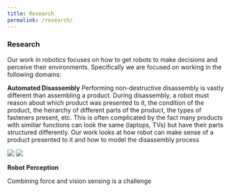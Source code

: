 ```yaml
---
title: Research
permalink: /research/
---
```


### Research

Our work in robotics focuses on how to get robots to make decisions and perceive their environments. Specifically we are focused on working in the following domains:

**Automated Disassembly**
Performing non-destructive disassembly is vastly different than assembling a product. During disassembly, a robot must reason about which product was presented to it, the condition of the product, the heirarchy of different parts of the product, the types of fasteners present, etc. This is often complicated by the fact many products with similiar functions can look the same (laptops, TVs) but have their parts structured differently. Our work looks at how robot can make sense of a product presented to it and how to model the disassembly process
<div class="content list people">
    <div class="list-item-people">
            <p class="list-post-title">
            <img class="profile-thumbnail" src="{{site.baseurl}}/images/research/fastener_detection.jpg">
            <img class="profile-thumbnail" src="{{site.baseurl}}/images/research/chevy_bolt_disassembly.jpg">
             </p>
            </div>
 </div>


**Robot Perception**

Combining force and vision sensing is a challenge

